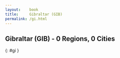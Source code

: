```yaml
---
layout:    book
title:     Gibraltar (GIB)
permalink: /gi.html
---
```


## Gibraltar (GIB) - 0 Regions, 0 Cities
{: #gi }






 
